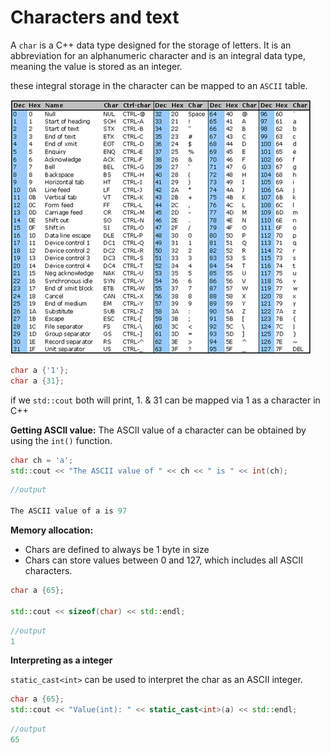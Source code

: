 # Characters and text

A `char` is a C++ data type designed for the storage of letters. It is an abbreviation for an 
alphanumeric character and is an integral data type, meaning the value is stored as an integer.

these integral storage in the character can be mapped to an `ASCII` table.

![Untitled](Characters%20and%20text%2072a7a451726d41d0b3ab943278e5ab69/Untitled.png)

```cpp
char a {'1'};
char a {31};
```

if we `std::cout` both will print, 1. & 31 can be mapped via 1 as a character in C++

**Getting ASCII value:** The ASCII value of a character can be obtained by using the `int()` function.

```cpp
char ch = 'a';
std::cout << "The ASCII value of " << ch << " is " << int(ch);
```

```cpp
//output

The ASCII value of a is 97
```

**Memory allocation:** 

- Chars are defined to always be 1 byte in size
- Chars can store values between 0 and 127, which includes all ASCII characters.

```cpp
char a {65};

std::cout << sizeof(char) << std::endl;
```

```cpp
//output 
1
```

**Interpreting as a integer** 

`static_cast<int>` can be used to interpret the char as an ASCII integer. 

```cpp
char a {65};
std::cout << "Value(int): " << static_cast<int>(a) << std::endl;
```

```cpp
//output
65
```